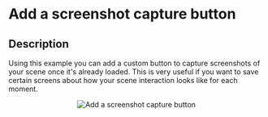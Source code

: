 # Add a screenshot capture button

## Description

Using this example you can add a custom button to capture screenshots of your scene once it's already loaded. This is very useful if you want to save certain screens about how your scene interaction looks like for each moment.

<p style = 'text-align:center;'>
<image
  src="add-screenshot-capture-button.png"
  alt="Add a screenshot capture button"
  caption="Add a screenshot capture button" >
</p>
